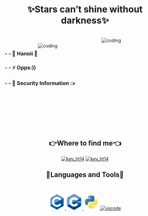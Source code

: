 

<h1 align="center">              ✨Stars can’t shine without darkness✨</h1>

<br>
   <img align="right" alt="coding" width="200" src="https://media2.giphy.com/media/Iv4BMm4OVwAqjVZOZI/giphy.gif?cid=6c09b9523zu716978qh41ugypcljc439sys6y7ji5d9uxlsn&ep=v1_internal_gif_by_id&rid=giphy.gif&ct=s" />

<img align="right" alt="coding" width="400" src="https://www.animationliberty.com/assets/images/sm-video.gif" />
<br>






   

<h3 align="left">-  - 🐼 Hanoii 👀</h3>

<h3 align="left">-  - ⚡ Opps:))</h3>

<h3 align="left">-  - 👀 Security Information :></h3>

<br>
<br>
<br>
<br>
<br>
<br>
<br>
<h2 align="center"> 👉Where to find me👈</h2>
<p align="center">
<a href="https://instagram.com/key_ht14" target="blank"><img align="center" img src="https://img.icons8.com/bubbles/100/000000/instagram.png" alt="key_ht14" height="70" width="70" /></a>
<a href="https://www.facebook.com/thk1404" target="blank"><img align="center" img src="https://img.icons8.com/bubbles/100/000000/facebook-new.png" alt="key_ht14" height="70" width="70" /></a>
</p>

<h2 align="center"> 🤖Languages and Tools🤖</h2>
<br>
<p align="center"> <a href="https://www.cprogramming.com/" target="_blank" rel="noreferrer"> <img src="https://raw.githubusercontent.com/devicons/devicon/master/icons/c/c-original.svg" alt="c" width="50" height="50"/> </a> <a href="https://www.w3schools.com/cpp/" target="_blank" rel="noreferrer"> <img src="https://raw.githubusercontent.com/devicons/devicon/master/icons/cplusplus/cplusplus-original.svg" alt="cplusplus" width="50" height="50"/> </a> <a href="https://www.python.org" target="_blank" rel="noreferrer"> <img src="https://raw.githubusercontent.com/devicons/devicon/master/icons/python/python-original.svg" alt="python" width="50" height="50"/> </a> <a
href="https://code.visualstudio.com" target="_blank" rel="noreferrer"> <img src="https://upload.wikimedia.org/wikipedia/commons/thumb/9/9a/Visual_Studio_Code_1.35_icon.svg/2048px-Visual_Studio_Code_1.35_icon.svg.png" alt="vscode" width="50" height="50"/> </a> </p>


